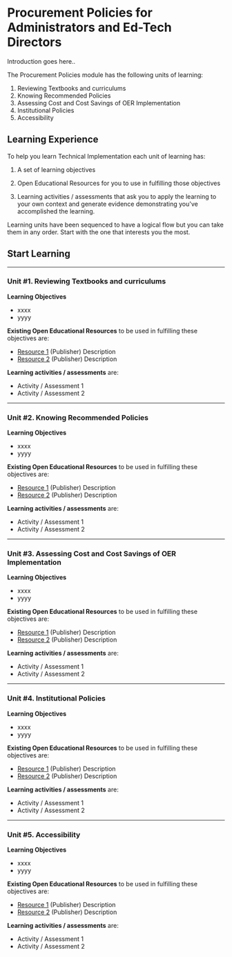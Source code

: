 # Procurement Policies for Administrators and Ed-Tech Directors

Introduction goes here..


The Procurement Policies module has the following units of learning:

1. Reviewing Textbooks and curriculums
2. Knowing Recommended Policies
3. Assessing Cost and Cost Savings of OER Implementation
4. Institutional Policies
5. Accessibility

## Learning Experience

To help you learn Technical Implementation each unit of learning has:

1. A set of learning objectives

2. Open Educational Resources for you to use in fulfilling those objectives

3. Learning activities / assessments that ask you to apply the learning to your own context and generate evidence demonstrating you've accomplished the learning. 

Learning units have been sequenced to have a logical flow but you can take them in any order. Start with the one that interests you the most.

## Start Learning

---

### Unit #1. Reviewing Textbooks and curriculums


**Learning Objectives**
  * xxxx
  * yyyy

**Existing Open Educational Resources** to be used in fulfilling these objectives are:
  *  [Resource 1](http://) (Publisher) Description
  *  [Resource 2](http://) (Publisher) Description

**Learning activities / assessments** are:
  * Activity / Assessment 1
  * Activity / Assessment 2

---

### Unit #2. Knowing Recommended Policies

**Learning Objectives**
  * xxxx
  * yyyy

**Existing Open Educational Resources** to be used in fulfilling these objectives are:
  *  [Resource 1](http://) (Publisher) Description
  *  [Resource 2](http://) (Publisher) Description

**Learning activities / assessments** are:
  * Activity / Assessment 1
  * Activity / Assessment 2

---

### Unit #3. Assessing Cost and Cost Savings of OER Implementation


**Learning Objectives**
  * xxxx
  * yyyy

**Existing Open Educational Resources** to be used in fulfilling these objectives are:
  *  [Resource 1](http://) (Publisher) Description
  *  [Resource 2](http://) (Publisher) Description

**Learning activities / assessments** are:
  * Activity / Assessment 1
  * Activity / Assessment 2
  
---

### Unit #4. Institutional Policies


**Learning Objectives**
  * xxxx
  * yyyy

**Existing Open Educational Resources** to be used in fulfilling these objectives are:
  *  [Resource 1](http://) (Publisher) Description
  *  [Resource 2](http://) (Publisher) Description

**Learning activities / assessments** are:
  * Activity / Assessment 1
  * Activity / Assessment 2
  
---

### Unit #5. Accessibility

**Learning Objectives**
  * xxxx
  * yyyy

**Existing Open Educational Resources** to be used in fulfilling these objectives are:
  *  [Resource 1](http://) (Publisher) Description
  *  [Resource 2](http://) (Publisher) Description

**Learning activities / assessments** are:
  * Activity / Assessment 1
  * Activity / Assessment 2
  
